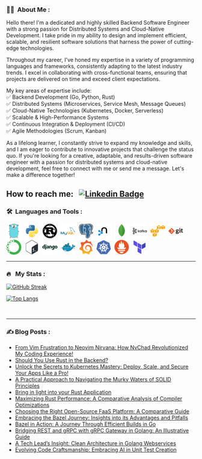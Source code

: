 ### :woman_technologist: &nbsp;About Me :
Hello there! I'm a dedicated and highly skilled Backend Software Engineer with a strong passion for Distributed Systems and Cloud-Native Development. I take pride in my ability to design and implement efficient, scalable, and resilient software solutions that harness the power of cutting-edge technologies.

Throughout my career, I've honed my expertise in a variety of programming languages and frameworks, consistently adapting to the latest industry trends. I excel in collaborating with cross-functional teams, ensuring that projects are delivered on time and exceed client expectations.

My key areas of expertise include: <br>
✅ Backend Development (Go, Python, Rust) <br>
✅ Distributed Systems (Microservices, Service Mesh, Message Queues) <br>
✅ Cloud-Native Technologies (Kubernetes, Docker, Serverless) <br>
✅ Scalable & High-Performance Systems <br>
✅ Continuous Integration & Deployment (CI/CD) <br>
✅ Agile Methodologies (Scrum, Kanban) <br>

As a lifelong learner, I constantly strive to expand my knowledge and skills, and I am eager to contribute to innovative projects that challenge the status quo. If you're looking for a creative, adaptable, and results-driven software engineer with a passion for distributed systems and cloud-native development, feel free to connect with me or send me a message. Let's make a difference together!

How to reach me: &nbsp; [![Linkedin Badge](https://img.shields.io/badge/-me-blue?style=flat&logo=Linkedin&logoColor=white)](https://www.linkedin.com/in/patrick-koss-a129071a1) <br>
---

### 🛠 &nbsp;Languages and Tools :

<p>
<img src="https://github.com/devicons/devicon/blob/master/icons/go/go-original.svg" title="Golang" alt="Golang" width="40" height="40"/>&nbsp;
<img src="https://github.com/devicons/devicon/blob/master/icons/python/python-original.svg" title="Python" alt="Python" width="40" height="40"/>&nbsp;
<img src="https://github.com/devicons/devicon/blob/master/icons/rust/rust-plain.svg" title="Rust" alt="Rust" width="40" height="40"/>&nbsp;
<img src="https://github.com/devicons/devicon/blob/master/icons/mysql/mysql-original-wordmark.svg" title="MySQL"  alt="MySQL" width="40" height="40"/>&nbsp;
<img src="https://github.com/devicons/devicon/blob/master/icons/postgresql/postgresql-original.svg" title="PostgreSQL"  alt="PostgreSQL" width="40" height="40"/>&nbsp;
<img src="https://github.com/devicons/devicon/blob/master/icons/neo4j/neo4j-original.svg" title="Neo4j"  alt="Neo4j" width="40" height="40"/>&nbsp;
<img src="https://github.com/devicons/devicon/blob/master/icons/mongodb/mongodb-original.svg" title="MongoDB"  alt="MongoDB" width="40" height="40"/>&nbsp;
<img src="https://github.com/devicons/devicon/blob/master/icons/apachekafka/apachekafka-original-wordmark.svg" title="Kafka"  alt="Kafka" width="40" height="40"/>&nbsp;
<img src="https://github.com/devicons/devicon/blob/master/icons/amazonwebservices/amazonwebservices-original.svg" title="AWS" alt="AWS" width="40" height="40"/>&nbsp;
<img src="https://github.com/devicons/devicon/blob/master/icons/git/git-original-wordmark.svg" title="Git" **alt="Git" width="40" height="40"/>&nbsp;
<img src="https://github.com/devicons/devicon/blob/master/icons/anaconda/anaconda-original.svg" title="Anaconda" **alt="Anaconda" width="40" height="40"/>&nbsp;
<img src="https://github.com/devicons/devicon/blob/master/icons/bash/bash-plain.svg" title="Bash" **alt="Bash" width="40" height="40"/>&nbsp;
<img src="https://github.com/devicons/devicon/blob/master/icons/django/django-plain-wordmark.svg" title="Django" **alt="Django" width="40" height="40"/>&nbsp;
<img src="https://github.com/devicons/devicon/blob/master/icons/docker/docker-original.svg" title="Docker" **alt="Docker" width="40" height="40"/>&nbsp;
<img src="https://github.com/devicons/devicon/blob/master/icons/grafana/grafana-original.svg" title="Grafana" **alt="Grafana" width="40" height="40"/>&nbsp;
<img src="https://github.com/devicons/devicon/blob/master/icons/kubernetes/kubernetes-plain.svg" title="Kubernetes" **alt="Kubernetes" width="40" height="40"/>&nbsp;
<img src="https://github.com/devicons/devicon/blob/master/icons/prometheus/prometheus-original.svg" title="Prometheus" **alt="Prometheus" width="40" height="40"/>&nbsp;
<img src="https://github.com/devicons/devicon/blob/master/icons/terraform/terraform-original.svg" title="Terraform" **alt="Terraform" width="40" height="40"/>&nbsp;
</p>

---

### 🔥 &nbsp; My Stats :
[![GitHub Streak](http://github-readme-streak-stats.herokuapp.com?user=patrickkoss&theme=dark&background=000000)](https://git.io/streak-stats)

[![Top Langs](https://github-readme-stats.vercel.app/api/top-langs/?username=patrickkoss&layout=compact&theme=vision-friendly-dark)](https://github.com/anuraghazra/github-readme-stats)

<img src="https://komarev.com/ghpvc/?username=patrickkoss&style=flat-square&color=blue" alt="">

---

### ✍️ Blog Posts :
- [From Vim Frustration to Neovim Nirvana: How NvChad Revolutionized My Coding Experience!](https://medium.com/@patrickkoss/from-vim-frustration-to-neovim-nirvana-how-nvchad-revolutionized-my-coding-experience-800ea96bd070)
- [Should You Use Rust in the Backend?](https://medium.com/@patrickkoss/should-you-use-rust-in-the-backend-e5590563a842)
- [Unlock the Secrets to Kubernetes Mastery: Deploy, Scale, and Secure Your Apps Like a Pro!](https://medium.com/@patrickkoss/unlock-the-secrets-to-kubernetes-mastery-deploy-scale-and-secure-your-apps-like-a-pro-770656faaab6)
- [A Practical Approach to Navigating the Murky Waters of SOLID Principles](https://medium.com/@patrickkoss/a-practical-approach-to-navigating-the-murky-waters-of-solid-principles-10db3e8c5772)
- [Bring in light into your Rust Application](https://medium.com/@patrickkoss/bring-in-light-into-your-rust-application-cb0a46bfc3dc)
- [Maximizing Rust Performance: A Comparative Analysis of Compiler Optimizations](https://medium.com/@patrickkoss/maximizing-rust-performance-a-comparative-analysis-of-compiler-optimizations-813bee3852fd)
- [Choosing the Right Open-Source FaaS Platform: A Comparative Guide](https://medium.com/@patrickkoss/choosing-the-right-open-source-faas-platform-a-comparative-guide-3da55be0a7fa)
- [Embracing the Bazel Journey: Insights into its Advantages and Pitfalls](https://medium.com/@patrickkoss/embracing-the-bazel-journey-insights-into-its-advantages-and-pitfalls-ea73eda02869)
- [Bazel in Action: A Journey Through Efficient Builds in Go](https://medium.com/@patrickkoss/bazel-in-action-a-journey-through-efficient-builds-in-go-a0be96978cfb)
- [Bridging REST and gRPC with gRPC Gateway in Golang: An Illustrative Guide](https://medium.com/@patrickkoss/bridging-rest-and-grpc-with-grpc-gateway-in-golang-an-illustrative-guide-afb4e2f02975)
- [A Tech Lead’s Insight: Clean Architecture in Golang Webservices](https://medium.com/@patrickkoss/a-tech-leads-insight-clean-architecture-in-golang-webservices-a4cd9680283)
- [Evolving Code Craftsmanship: Embracing AI in Unit Test Creation](https://medium.com/@patrickkoss/evolving-code-craftsmanship-embracing-ai-in-unit-test-creation-c02243e461f0)
